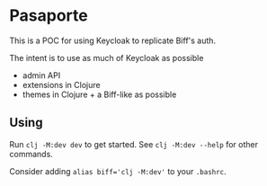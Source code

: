 # Pasaporte

This is a POC for using Keycloak to replicate Biff's auth.

The intent is to use as much of Keycloak as possible

- admin API
- extensions in Clojure
- themes in Clojure + a Biff-like as possible

## Using

Run `clj -M:dev dev` to get started. See `clj -M:dev --help` for other commands.

Consider adding `alias biff='clj -M:dev'` to your `.bashrc`.


